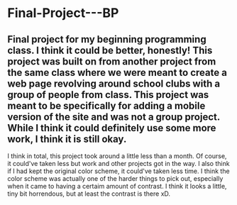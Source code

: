# Final-Project---BP
Final project for my beginning programming class. I think it could be better, honestly! This project was built on from another project from the same class where we were meant to create a web page revolving around school clubs with a group of people from class. This project was meant to be specifically for adding a mobile version of the site and was not a group project. While I think it could definitely use some more work, I think it is still okay. 
-------------------------------------------------------------------------------------------------------------------------------------------------------------------------------

I think in total, this project took around a little less than a month. Of course, it could've taken less but work and other projects got in the way. I also think if I had kept the original color scheme, it could've taken less time. I think the color scheme was actually one of the harder things to pick out, especially when it came to having a certaim amount of contrast. I think it looks a little, tiny bit horrendous, but at least the contrast is there xD. 
